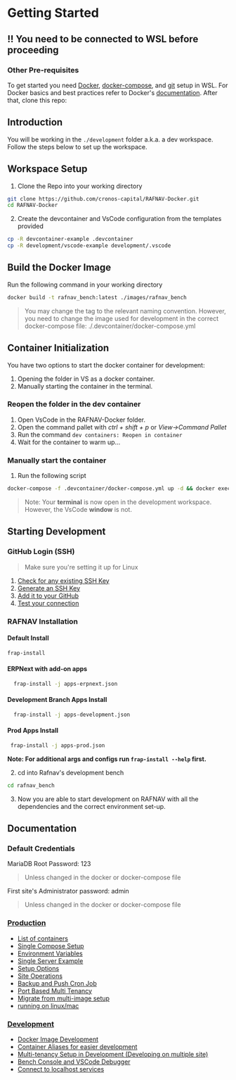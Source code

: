 # Getting Started

## !! You need to be connected to WSL before proceeding

### Other Pre-requisites

To get started you need [Docker](https://docs.docker.com/get-docker/), [docker-compose](https://docs.docker.com/compose/), and [git](https://docs.github.com/en/get-started/getting-started-with-git/set-up-git) setup in WSL. For Docker basics and best practices refer to Docker's [documentation](http://docs.docker.com).
After that, clone this repo:

## Introduction

You will be working in the ```./development``` folder a.k.a. a dev workspace. Follow the steps below to set up the workspace.

## Workspace Setup

1. Clone the Repo into your working directory

```sh
git clone https://github.com/cronos-capital/RAFNAV-Docker.git
cd RAFNAV-Docker
```

2. Create the devcontainer and VsCode configuration from the templates provided

```sh
cp -R devcontainer-example .devcontainer
cp -R development/vscode-example development/.vscode
```

## Build the Docker Image

Run the following command in your working directory

```sh
docker build -t rafnav_bench:latest ./images/rafnav_bench
```

> You may change the tag to the relevant naming convention. However, you need to change the image used for development in the correct docker-compose file: ./.devcontainer/docker-compose.yml

## Container Initialization

You have two options to start the docker container for development:

1. Opening the folder in VS as a docker container.
2. Manually starting the container in the terminal.

### Reopen the folder in the dev container

1. Open VsCode in the RAFNAV-Docker folder.
2. Open the command pallet with *ctrl + shift + p*  or  *View->Command Pallet*
3. Run the command ```dev containers: Reopen in container```
4. Wait for the container to warm up...

### Manually start the container

1. Run the following script

```sh
docker-compose -f .devcontainer/docker-compose.yml up -d && docker exec -e \"TERM=xterm-256color\" -w /workspace/development -it devcontainer-frappe-1 bash

```

> Note: Your **terminal** is now open in the development workspace. However, the VsCode **window** is not.

## Starting Development

### GitHub Login (SSH)

> Make sure you're setting it up for Linux

1. [Check for any existing SSH Key](https://docs.github.com/en/authentication/connecting-to-github-with-ssh/checking-for-existing-ssh-keys)
2. [Generate an SSH Key](https://docs.github.com/en/authentication/connecting-to-github-with-ssh/generating-a-new-ssh-key-and-adding-it-to-the-ssh-agent)
3. [Add it to your GitHub](https://docs.github.com/en/authentication/connecting-to-github-with-ssh/adding-a-new-ssh-key-to-your-github-account)
4. [Test your connection](https://docs.github.com/en/authentication/connecting-to-github-with-ssh/testing-your-ssh-connection)

### RAFNAV Installation

#### Default Install

  ```sh
  frap-install
  ```

#### ERPNext with add-on apps

```sh
  frap-install -j apps-erpnext.json
```

#### Development Branch Apps Install

```sh
  frap-install -j apps-development.json
```

#### Prod Apps Install

 ```sh
  frap-install -j apps-prod.json
  ```


**Note: For additional args and configs run ```frap-install --help``` first.**

2. cd into Rafnav's development bench

```sh
cd rafnav_bench
```

3. Now you are able to start development on RAFNAV with all the dependencies and the correct environment set-up.

## Documentation

### Default Credentials
MariaDB Root Password: 123
> Unless changed in the docker or docker-compose file

First site's Administrator password: admin

> Unless changed in the docker or docker-compose file

### [Production](#production)

- [List of containers](docs/list-of-containers.md)
- [Single Compose Setup](docs/single-compose-setup.md)
- [Environment Variables](docs/environment-variables.md)
- [Single Server Example](docs/single-server-example.md)
- [Setup Options](docs/setup-options.md)
- [Site Operations](docs/site-operations.md)
- [Backup and Push Cron Job](docs/backup-and-push-cronjob.md)
- [Port Based Multi Tenancy](docs/port-based-multi-tenancy.md)
- [Migrate from multi-image setup](docs/migrate-from-multi-image-setup.md)
- [running on linux/mac](docs/setup_for_linux_mac.md)

### [Development](#development)

- [Docker Image Development](docs/Docker-Image-Development.md)
- [Container Aliases for easier development](docs/container-aliases.md)
- [Multi-tenancy Setup in Development (Developing on multiple site)](docs/multi-tenancy.md)
- [Bench Console and VSCode Debugger](docs/bench-console-and-vscode-debugger.md)
- [Connect to localhost services](docs/connect-to-localhost-services-from-containers-for-local-app-development.md)
